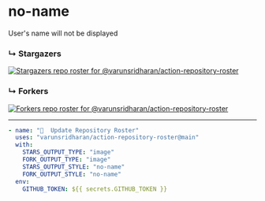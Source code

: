 # no-name
User's name will not be displayed

### ↳ Stargazers

<!-- REPOSITORY_STARS:START -->
[![Stargazers repo roster for @varunsridharan/action-repository-roster](https://raw.githubusercontent.com/varunsridharan/action-repository-roster/main/examples/roster-images/no-name-stars.svg?1604333830)](https://github.com/varunsridharan/action-repository-roster/stargazers)
<!-- REPOSITORY_STARS:END -->

### ↳ Forkers

<!-- REPOSITORY_FORKS:START -->
[![Forkers repo roster for @varunsridharan/action-repository-roster](https://raw.githubusercontent.com/varunsridharan/action-repository-roster/main/examples/roster-images/no-name-forks.svg?1604334229)](https://github.com/varunsridharan/action-repository-roster/stargazers)
<!-- REPOSITORY_FORKS:END -->

---

```yml
- name: "🐔  Update Repository Roster"
  uses: "varunsridharan/action-repository-roster@main"
  with:
    STARS_OUTPUT_TYPE: "image"
    FORK_OUTPUT_TYPE: "image"
    STARS_OUTPUT_STYLE: "no-name"
    FORK_OUTPUT_STYLE: "no-name"
  env:
    GITHUB_TOKEN: ${{ secrets.GITHUB_TOKEN }}
```